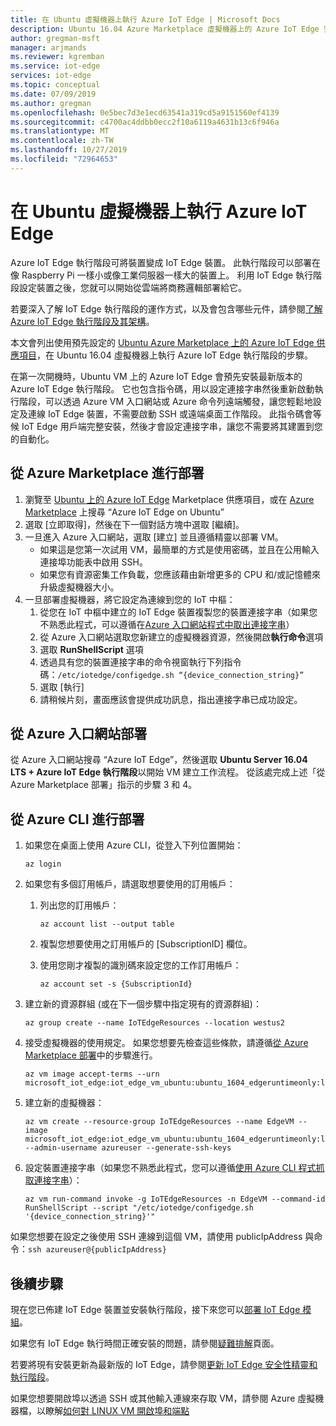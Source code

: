 ```yaml
---
title: 在 Ubuntu 虛擬機器上執行 Azure IoT Edge | Microsoft Docs
description: Ubuntu 16.04 Azure Marketplace 虛擬機器上的 Azure IoT Edge 安裝指示
author: gregman-msft
manager: arjmands
ms.reviewer: kgremban
ms.service: iot-edge
services: iot-edge
ms.topic: conceptual
ms.date: 07/09/2019
ms.author: gregman
ms.openlocfilehash: 0e5bec7d3e1ecd63541a319cd5a9151560ef4139
ms.sourcegitcommit: c4700ac4ddbb0ecc2f10a6119a4631b13c6f946a
ms.translationtype: MT
ms.contentlocale: zh-TW
ms.lasthandoff: 10/27/2019
ms.locfileid: "72964653"
---
```

# <a name="run-azure-iot-edge-on-ubuntu-virtual-machines"></a>在 Ubuntu 虛擬機器上執行 Azure IoT Edge

Azure IoT Edge 執行階段可將裝置變成 IoT Edge 裝置。 此執行階段可以部署在像 Raspberry Pi 一樣小或像工業伺服器一樣大的裝置上。 利用 IoT Edge 執行階段設定裝置之後，您就可以開始從雲端將商務邏輯部署給它。

若要深入了解 IoT Edge 執行階段的運作方式，以及會包含哪些元件，請參閱[了解 Azure IoT Edge 執行階段及其架構](iot-edge-runtime.md)。

本文會列出使用預先設定的 [Ubuntu Azure Marketplace 上的 Azure IoT Edge 供應項目](https://aka.ms/azure-iot-edge-ubuntuvm)，在 Ubuntu 16.04 虛擬機器上執行 Azure IoT Edge 執行階段的步驟。 

在第一次開機時，Ubuntu VM 上的 Azure IoT Edge 會預先安裝最新版本的 Azure IoT Edge 執行階段。 它也包含指令碼，用以設定連接字串然後重新啟動執行階段，可以透過 Azure VM 入口網站或 Azure 命令列遠端觸發，讓您輕鬆地設定及連線 IoT Edge 裝置，不需要啟動 SSH 或遠端桌面工作階段。 此指令碼會等候 IoT Edge 用戶端完整安裝，然後才會設定連接字串，讓您不需要將其建置到您的自動化。

## <a name="deploy-from-the-azure-marketplace"></a>從 Azure Marketplace 進行部署
1.  瀏覽至 [Ubuntu 上的 Azure IoT Edge](https://aka.ms/azure-iot-edge-ubuntuvm) Marketplace 供應項目，或在 [Azure Marketplace](https://azuremarketplace.microsoft.com/) 上搜尋 “Azure IoT Edge on Ubuntu”
2.  選取 [立即取得]，然後在下一個對話方塊中選取 [繼續]。
3.  一旦進入 Azure 入口網站，選取 [建立] 並且遵循精靈以部署 VM。 
    *   如果這是您第一次試用 VM，最簡單的方式是使用密碼，並且在公用輸入連接埠功能表中啟用 SSH。 
    *   如果您有資源密集工作負載，您應該藉由新增更多的 CPU 和/或記憶體來升級虛擬機器大小。
4.  一旦部署虛擬機器，將它設定為連線到您的 IoT 中樞：
    1.  從您在 IoT 中樞中建立的 IoT Edge 裝置複製您的裝置連接字串（如果您不熟悉此程式，可以遵循在[Azure 入口網站程式中取出連接字串](how-to-register-device.md#retrieve-the-connection-string-in-the-azure-portal)）
    1.  從 Azure 入口網站選取您新建立的虛擬機器資源，然後開啟**執行命令**選項
    1.  選取 **RunShellScript** 選項
    1.  透過具有您的裝置連接字串的命令視窗執行下列指令碼：`/etc/iotedge/configedge.sh “{device_connection_string}”`
    1.  選取 [執行]
    1.  請稍候片刻，畫面應該會提供成功訊息，指出連接字串已成功設定。


## <a name="deploy-from-the-azure-portal"></a>從 Azure 入口網站部署
從 Azure 入口網站搜尋 “Azure IoT Edge”，然後選取 **Ubuntu Server 16.04 LTS + Azure IoT Edge 執行階段**以開始 VM 建立工作流程。 從該處完成上述「從 Azure Marketplace 部署」指示的步驟 3 和 4。

## <a name="deploy-from-azure-cli"></a>從 Azure CLI 進行部署

1. 如果您在桌面上使用 Azure CLI，從登入下列位置開始：

   ```azurecli-interactive
   az login
   ```
    
1. 如果您有多個訂用帳戶，請選取想要使用的訂用帳戶：
   1. 列出您的訂用帳戶：
    
      ```azurecli-interactive
      az account list --output table
      ```
    
   1. 複製您想要使用之訂用帳戶的 [SubscriptionID] 欄位。

   1. 使用您剛才複製的識別碼來設定您的工作訂用帳戶：
    
      ```azurecli-interactive 
      az account set -s {SubscriptionId}
      ```
    
1. 建立新的資源群組 (或在下一個步驟中指定現有的資源群組)：

   ```azurecli-interactive
   az group create --name IoTEdgeResources --location westus2
   ```

1. 接受虛擬機器的使用規定。 如果您想要先檢查這些條款，請遵循[從 Azure Marketplace 部署](#deploy-from-the-azure-marketplace)中的步驟進行。

   ```azurecli-interactive
   az vm image accept-terms --urn microsoft_iot_edge:iot_edge_vm_ubuntu:ubuntu_1604_edgeruntimeonly:latest
   ```

1. 建立新的虛擬機器：

   ```azurecli-interactive
   az vm create --resource-group IoTEdgeResources --name EdgeVM --image microsoft_iot_edge:iot_edge_vm_ubuntu:ubuntu_1604_edgeruntimeonly:latest --admin-username azureuser --generate-ssh-keys
   ```

1. 設定裝置連接字串（如果您不熟悉此程式，您可以遵循[使用 Azure CLI 程式抓取連接字串](how-to-register-device.md#retrieve-the-connection-string-with-the-azure-cli)）：

   ```azurecli-interactive
   az vm run-command invoke -g IoTEdgeResources -n EdgeVM --command-id RunShellScript --script "/etc/iotedge/configedge.sh '{device_connection_string}'"
   ```

如果您想要在設定之後使用 SSH 連線到這個 VM，請使用 publicIpAddress 與命令：`ssh azureuser@{publicIpAddress}`


## <a name="next-steps"></a>後續步驟

現在您已佈建 IoT Edge 裝置並安裝執行階段，接下來您可以[部署 IoT Edge 模組](how-to-deploy-modules-portal.md)。

如果您有 IoT Edge 執行時間正確安裝的問題，請參閱[疑難排解](troubleshoot.md)頁面。

若要將現有安裝更新為最新版的 IoT Edge，請參閱[更新 IoT Edge 安全性精靈和執行階段](how-to-update-iot-edge.md)。

如果您想要開啟埠以透過 SSH 或其他輸入連線來存取 VM，請參閱 Azure 虛擬機器檔，以瞭解[如何對 LINUX VM 開啟埠和端點](../virtual-machines/linux/nsg-quickstart.md)
